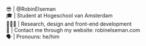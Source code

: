 😎 | @RobinElseman <br />
🎓 | Student at Hogeschool van Amsterdam <br />
👨🏼‍💻 | Research, design and front-end development <br />
📩 | Contact me through my website: robinelseman.com <br />
🗣️ | Pronouns: he/him
